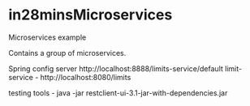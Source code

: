 # in28minsMicroservices
Microservices example

Contains a group of microservices.

Spring config server  http://localhost:8888/limits-service/default
limit-service    -   http://localhost:8080/limits

testing tools   - java -jar restclient-ui-3.1-jar-with-dependencies.jar


 
